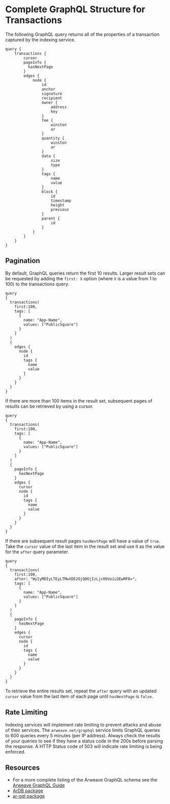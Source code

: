 # Complete GraphQL Structure for Transactions
The following GraphQL query returns all of the properties of a transaction captured by the indexing service.

```graphql:no-line-numbers
query {
    transactions {
        cursor
        pageInfo { 
          hasNextPage
        }
        edges {
            node {
                id
                anchor
                signature
                recipient
                owner {
                    address
                    key
                }
                fee {
                    winston
                    ar
                }
                quantity {
                    winston
                    ar
                }
                data {
                    size
                    type
                }
                tags {
                    name
                    value
                }
                block {
                    id
                    timestamp
                    height
                    previous
                }
                parent {
                    id
                }
            }
        }
    }
}

```

## Pagination
By default, GraphQL queries return the first 10 results. Larger result sets can be requested by adding the `first: X` option (where `X` is a value from 1 to 100) to the transactions query.
```graphql{4}
query
{
  transactions(
    first:100,
    tags: [
      {
        name: "App-Name",
        values: ["PublicSquare"]
      }
    ]
  ) 
  {
    edges {
      node {
        id
        tags {
          name
          value
        }
      }
    }
  }
}

```
If there are more than 100 items in the result set, subsequent pages of results can be retrieved by using a cursor.
```graphql{13-15,17}
query
{
  transactions(
    first:100,
    tags: [
      {
        name: "App-Name",
        values: ["PublicSquare"]
      }
    ]
  ) 
  {
    pageInfo { 
      hasNextPage
    }
    edges {
      cursor
      node {
        id
        tags {
          name
          value
        }
      }
    }
  }
}
```
If there are subsequent result pages `hasNextPage` will have a value of `true`. Take the `cursor` value of the last item in the result set and use it as the value for the `after` query parameter.
```graphql{5}
query
{
  transactions(
    first:100,
    after: "WyIyMDIyLTEyLTMwVDE2OjQ0OjIzLjc0OVoiLDEwMF0=",
    tags: [
      {
        name: "App-Name",
        values: ["PublicSquare"]
      }
    ]
  ) 
  {
    pageInfo { 
      hasNextPage
    }
    edges {
      cursor
      node {
        id
        tags {
          name
          value
        }
      }
    }
  }
}
```
To retrieve the entire results set, repeat the `after` query with an updated `cursor` value from the last item of each page until `hasNextPage` is `false`.

## Rate Limiting
Indexing services will implement rate limiting to prevent attacks and abuse of their services. The `arweave.net/graphql` service limits GraphQL queries to 600 queries every 5 minutes (per IP address). Always check the results of your queries to see if they have a status code in the 200s before parsing the response. A HTTP Status code of 503 will indicate rate limiting is being enforced.

## Resources
* For a more complete listing of the Arweave GraphQL schema see the [Arweave GraphQL Guide](https://gql-guide.arweave.dev)
* [ArDB package](../guides/querying-arweave/ardb.md)
* [ar-gql package](../guides/querying-arweave/ar-gql.md)
